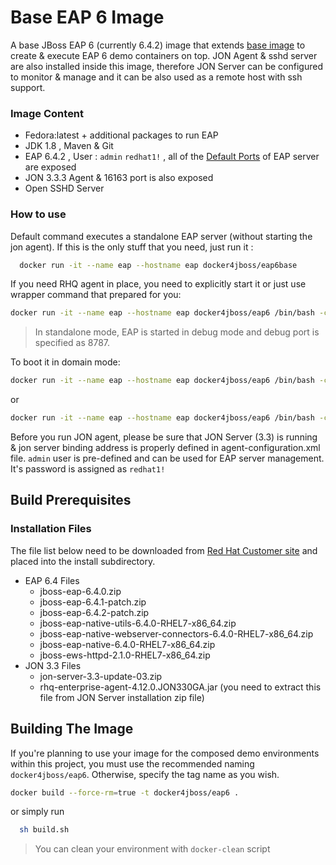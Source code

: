 Base EAP 6 Image
=======

A base JBoss EAP 6 (currently 6.4.2) image that extends [base image](../image-base/README.md) to create & execute EAP 6 demo containers on top. JON Agent & sshd server are also installed inside this image, therefore JON Server can be configured to monitor & manage and it can be also used as a remote host with ssh support.

### Image Content

- Fedora:latest + additional packages to run EAP
- JDK 1.8 , Maven & Git
- EAP 6.4.2 , User :  ```admin``` ```redhat1!``` , all of the [Default Ports](https://access.redhat.com/documentation/en-US/JBoss_Enterprise_Application_Platform/6.1/html/Security_Guide/Network_Ports_Used_By_JBoss_Enterprise_Application_Platform_62.html)  of EAP server are exposed
- JON 3.3.3 Agent & 16163 port is also exposed
- Open SSHD Server

### How to use

Default command executes a standalone EAP server (without starting the jon agent). If this is the only stuff that you need, just run it :

```bash
  docker run -it --name eap --hostname eap docker4jboss/eap6base
```

 If you need RHQ agent in place, you need to explicitly start it or just use wrapper command that prepared for you:
```bash
docker run -it --name eap --hostname eap docker4jboss/eap6 /bin/bash -c "/usr/bin/startSshJonAndEap.sh"
```
 > In standalone mode, EAP is started in debug mode and debug port is specified as 8787.

To boot it in domain mode:

```bash
docker run -it --name eap --hostname eap docker4jboss/eap6 /bin/bash -c "/usr/bin/startSshJonAndEapInDmnMode.sh"
```
  or

```bash
docker run -it --name eap --hostname eap docker4jboss/eap6 /bin/bash -c "/usr/bin/startSshAndEapInDmnMode.sh"  
```
Before you run JON agent, please be sure that JON Server (3.3) is running & jon server binding address is properly defined in agent-configuration.xml  file. ```admin``` user is pre-defined and can be used for EAP server management. It's password is assigned as ```redhat1!```


## Build Prerequisites

### Installation Files

The file list below need to be downloaded from [Red Hat Customer site](http://access.redhat.com) and placed into the install subdirectory.

* EAP 6.4 Files
  * jboss-eap-6.4.0.zip
  * jboss-eap-6.4.1-patch.zip
  * jboss-eap-6.4.2-patch.zip
  * jboss-eap-native-utils-6.4.0-RHEL7-x86_64.zip
  * jboss-eap-native-webserver-connectors-6.4.0-RHEL7-x86_64.zip
  * jboss-eap-native-6.4.0-RHEL7-x86_64.zip
  * jboss-ews-httpd-2.1.0-RHEL7-x86_64.zip
* JON 3.3 Files
  * jon-server-3.3-update-03.zip
  * rhq-enterprise-agent-4.12.0.JON330GA.jar (you need to extract this file from JON Server installation zip file)

## Building The Image

 If you're planning to use your image for the composed demo environments within this project, you must use the recommended naming ```docker4jboss/eap6```. Otherwise, specify the tag name as you wish.

```bash
docker build --force-rm=true -t docker4jboss/eap6 .
```
  or simply run

```bash
  sh build.sh
```

 > You can clean your environment with ```docker-clean``` script
